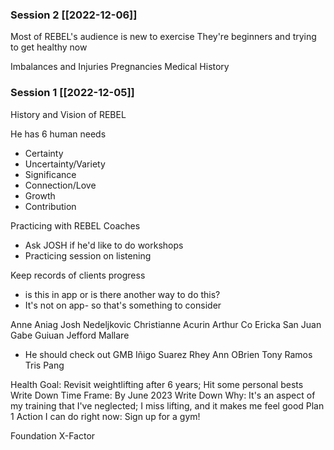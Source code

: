 ### Session 2 [[2022-12-06]]

Most of REBEL's audience is new to exercise
They're beginners and trying to get healthy now

Imbalances and Injuries
Pregnancies
Medical History



### Session 1 [[2022-12-05]]

History and Vision of REBEL

He has 6 human needs
- Certainty
- Uncertainty/Variety
- Significance
- Connection/Love
- Growth
- Contribution

Practicing with REBEL Coaches
- Ask JOSH if he'd like to do workshops 
- Practicing session on listening

Keep records of clients progress
- is this in app or is there another way to do this?
- It's not on app- so that's something to consider

Anne Aniag
Josh Nedeljkovic
Christianne Acurin
Arthur Co
Ericka San Juan
Gabe Guiuan
Jefford Mallare
- He should check out GMB
Iñigo Suarez
Rhey Ann OBrien
Tony Ramos
Tris Pang

Health Goal: Revisit weightlifting after 6 years; Hit some personal bests
Write Down Time Frame: By June 2023
Write Down Why: It's an aspect of my training that I've neglected; I miss lifting, and it makes me feel good
Plan 1 Action I can do right now: Sign up for a gym! 

Foundation
X-Factor